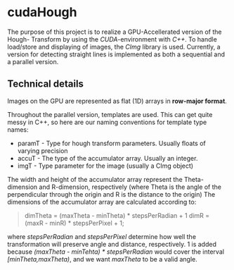 cudaHough
========================

The purpose of this project is to realize a GPU-Accellerated version of the Hough-
Transform by using the *CUDA*-environment with *C++*. To handle load/store and
displaying of images, the *CImg* library is used. Currently, a version for detecting
straight lines is implemented as both a sequential and a parallel version.

Technical details
------------------------
Images on the GPU are represented as flat (1D) arrays in **row-major format**.

Throughout the parallel version, templates are used. This can get quite messy in C++,
so here are our naming conventions for template type names:
- paramT - Type for hough transform parameters. Usually floats of varying precision
- accuT - The type of the accumulator array. Usually an integer.
- imgT - Type parameter for the image (usually a CImg object)

The width and height of the accumulator array represent the Theta-dimension and
R-dimension, respectively (where Theta is the angle of the perpendicular through the
origin and R is the distance to the origin)
The dimensions of the accumulator array are calculated according to:

>dimTheta = (maxTheta - minTheta) * stepsPerRadian + 1
>dimR = (maxR - minR) * stepsPerPixel + 1;

where *stepsPerRadian* and *stepsPerPixel* determine how well the transformation will
preserve angle and distance, respectively. 1 is added because
*(maxTheta - minTehta) * stepsPerRadian* would cover the interval *[minTheta,maxTheta)*,
and we want *maxTheta* to be a valid angle.

